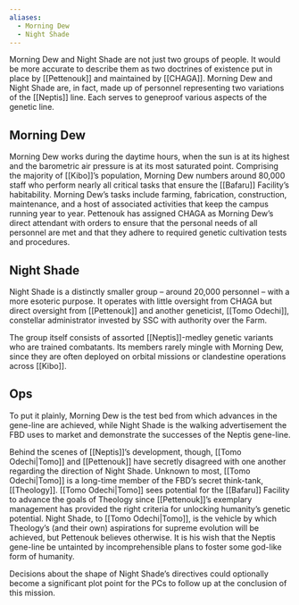 ```yaml
---
aliases:
  - Morning Dew
  - Night Shade
---
```

Morning Dew and Night Shade are not just two groups of people. It would be more accurate to describe them as two doctrines of existence put in place by [[Pettenouk]] and maintained by [[CHAGA]]. Morning Dew and Night Shade are, in fact, made up of personnel representing two variations of the [[Neptis]] line. Each serves to geneproof various aspects of the genetic line.
## Morning Dew

Morning Dew works during the daytime hours, when the sun is at its highest and the barometric air pressure is at its most saturated point. Comprising the majority of [[Kibo]]’s population, Morning Dew numbers around 80,000 staff who perform nearly all critical tasks that ensure the [[Bafaru]] Facility’s habitability. Morning Dew’s tasks include farming, fabrication, construction, maintenance, and a host of associated activities that keep the campus running year to year. Pettenouk has assigned CHAGA as Morning Dew’s direct attendant with orders to ensure that the personal needs of all personnel are met and that they adhere to required genetic cultivation tests and procedures.

## Night Shade

Night Shade is a distinctly smaller group – around 20,000 personnel – with a more esoteric purpose. It operates with little oversight from CHAGA but direct oversight from [[Pettenouk]] and another geneticist, [[Tomo Odechi]], constellar administrator invested by SSC with authority over the Farm.

The group itself consists of assorted [[Neptis]]-medley genetic variants who are trained combatants. Its members rarely mingle with Morning Dew, since they are often deployed on orbital missions or clandestine operations across [[Kibo]].

## Ops

To put it plainly, Morning Dew is the test bed from which advances in the gene-line are achieved, while Night Shade is the walking advertisement the FBD uses to market and demonstrate the successes of the Neptis gene-line.

Behind the scenes of [[Neptis]]’s development, though, [[Tomo Odechi|Tomo]] and [[Pettenouk]] have secretly disagreed with one another regarding the direction of Night Shade. Unknown to most, [[Tomo Odechi|Tomo]] is a long-time member of the FBD’s secret think-tank, [[Theology]]. [[Tomo Odechi|Tomo]] sees potential for the [[Bafaru]] Facility to advance the goals of Theology since [[Pettenouk]]’s exemplary management has provided the right criteria for unlocking humanity’s genetic potential. Night Shade, to [[Tomo Odechi|Tomo]], is the vehicle by which Theology’s (and their own) aspirations for supreme evolution will be achieved, but Pettenouk believes otherwise. It is his wish that the Neptis gene-line be untainted by incomprehensible plans to foster some god-like form of humanity.

Decisions about the shape of Night Shade’s directives could optionally become a significant plot point for the PCs to follow up at the conclusion of this mission.